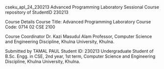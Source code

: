cseku_apl_24_230213
Advanced Programming Laboratory 
Sessional Course repository of StudentID 230213

Course Details
Course Title: Advanced Programming Laboratory
Course Code: 0714 02 CSE 2100

Course Coordinator
Dr. Kazi Masudul Alam
Professor,
Computer Science and Engineering Discipline,
Khulna University, Khulna.

Submitted by
TAMAL PAUL
Student ID: 230213
Undergraduate Student of B.Sc. Engg. in CSE,
2nd year, 1st term,
Computer Science and Engineering Discipline,
Khulna University, Khulna.
